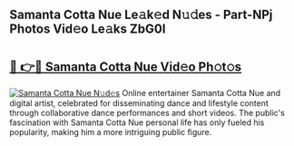 ## Samanta Cotta Nue Le𝚊k𝚎d N𝚞𝚍es - Part-NPj Photos Vid𝚎o Le𝚊ks ZbG0I

# <h2><a href="http://fb8e8p.evod.top/?m=Samanta+Cotta+Nue">🔗 👉🔴 Samanta Cotta Nue Vid𝚎o Ph𝚘t𝚘s</a></h2>

[![Samanta Cotta Nue N𝚞d𝚎s](https://i.imgur.com/8V9OHl7.gif)](http://fb8e8p.evod.top/?m=Samanta+Cotta+Nue)
Online entertainer Samanta Cotta Nue and digital artist, celebrated for disseminating dance and lifestyle content through collaborative dance performances and short videos. The public's fascination with Samanta Cotta Nue personal life has only fueled his popularity, making him a more intriguing public figure. 
